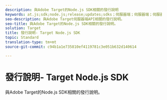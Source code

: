```yaml
---
description: 與Adobe Target的Node.js SDK相關的發行說明
keywords: at.js;sdk;node.js;release;updates;sdks；伺服器端；伺服器端；伺服器端
seo-description: 與Adobe Target伺服器端API相關的發行說明。
seo-title: 與Adobe Target的Node.js SDK相關的發行說明。
solution: Target
title: 發行說明- Target Node.js SDK
topic: Standard
translation-type: tm+mt
source-git-commit: c94b1a1e735810ef4119781c3e051b632d140614

---
```



# 發行說明- Target Node.js SDK

與Adobe Target的Node.js SDK相關的發行說明。